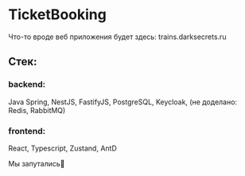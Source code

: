 # TicketBooking

Что-то вроде веб приложения будет здесь: trains.darksecrets.ru

## Стек:
### backend: 
Java Spring, NestJS, FastifyJS,
PostgreSQL, Keycloak, (не доделано: Redis, RabbitMQ)

### frontend:
React, Typescript, Zustand, AntD

Мы запутались🥹